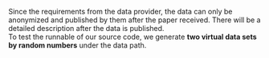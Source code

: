 Since the requirements from the data provider, the data can only be anonymized and published by them after the paper received. There will be a detailed description after the data is published.<br>
To test the runnable of our source code, we generate **two virtual data sets by random numbers** under the data path.
